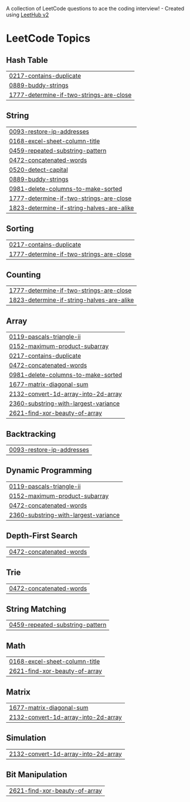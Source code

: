 A collection of LeetCode questions to ace the coding interview! - Created using [LeetHub v2](https://github.com/arunbhardwaj/LeetHub-2.0)
<!---LeetCode Topics Start-->
# LeetCode Topics
## Hash Table
|  |
| ------- |
| [0217-contains-duplicate](https://github.com/adityapandey51/CPP_Zero_Se_Hero/tree/master/0217-contains-duplicate) |
| [0889-buddy-strings](https://github.com/adityapandey51/CPP_Zero_Se_Hero/tree/master/0889-buddy-strings) |
| [1777-determine-if-two-strings-are-close](https://github.com/adityapandey51/CPP_Zero_Se_Hero/tree/master/1777-determine-if-two-strings-are-close) |
## String
|  |
| ------- |
| [0093-restore-ip-addresses](https://github.com/adityapandey51/CPP_Zero_Se_Hero/tree/master/0093-restore-ip-addresses) |
| [0168-excel-sheet-column-title](https://github.com/adityapandey51/CPP_Zero_Se_Hero/tree/master/0168-excel-sheet-column-title) |
| [0459-repeated-substring-pattern](https://github.com/adityapandey51/CPP_Zero_Se_Hero/tree/master/0459-repeated-substring-pattern) |
| [0472-concatenated-words](https://github.com/adityapandey51/CPP_Zero_Se_Hero/tree/master/0472-concatenated-words) |
| [0520-detect-capital](https://github.com/adityapandey51/CPP_Zero_Se_Hero/tree/master/0520-detect-capital) |
| [0889-buddy-strings](https://github.com/adityapandey51/CPP_Zero_Se_Hero/tree/master/0889-buddy-strings) |
| [0981-delete-columns-to-make-sorted](https://github.com/adityapandey51/CPP_Zero_Se_Hero/tree/master/0981-delete-columns-to-make-sorted) |
| [1777-determine-if-two-strings-are-close](https://github.com/adityapandey51/CPP_Zero_Se_Hero/tree/master/1777-determine-if-two-strings-are-close) |
| [1823-determine-if-string-halves-are-alike](https://github.com/adityapandey51/CPP_Zero_Se_Hero/tree/master/1823-determine-if-string-halves-are-alike) |
## Sorting
|  |
| ------- |
| [0217-contains-duplicate](https://github.com/adityapandey51/CPP_Zero_Se_Hero/tree/master/0217-contains-duplicate) |
| [1777-determine-if-two-strings-are-close](https://github.com/adityapandey51/CPP_Zero_Se_Hero/tree/master/1777-determine-if-two-strings-are-close) |
## Counting
|  |
| ------- |
| [1777-determine-if-two-strings-are-close](https://github.com/adityapandey51/CPP_Zero_Se_Hero/tree/master/1777-determine-if-two-strings-are-close) |
| [1823-determine-if-string-halves-are-alike](https://github.com/adityapandey51/CPP_Zero_Se_Hero/tree/master/1823-determine-if-string-halves-are-alike) |
## Array
|  |
| ------- |
| [0119-pascals-triangle-ii](https://github.com/adityapandey51/CPP_Zero_Se_Hero/tree/master/0119-pascals-triangle-ii) |
| [0152-maximum-product-subarray](https://github.com/adityapandey51/CPP_Zero_Se_Hero/tree/master/0152-maximum-product-subarray) |
| [0217-contains-duplicate](https://github.com/adityapandey51/CPP_Zero_Se_Hero/tree/master/0217-contains-duplicate) |
| [0472-concatenated-words](https://github.com/adityapandey51/CPP_Zero_Se_Hero/tree/master/0472-concatenated-words) |
| [0981-delete-columns-to-make-sorted](https://github.com/adityapandey51/CPP_Zero_Se_Hero/tree/master/0981-delete-columns-to-make-sorted) |
| [1677-matrix-diagonal-sum](https://github.com/adityapandey51/CPP_Zero_Se_Hero/tree/master/1677-matrix-diagonal-sum) |
| [2132-convert-1d-array-into-2d-array](https://github.com/adityapandey51/CPP_Zero_Se_Hero/tree/master/2132-convert-1d-array-into-2d-array) |
| [2360-substring-with-largest-variance](https://github.com/adityapandey51/CPP_Zero_Se_Hero/tree/master/2360-substring-with-largest-variance) |
| [2621-find-xor-beauty-of-array](https://github.com/adityapandey51/CPP_Zero_Se_Hero/tree/master/2621-find-xor-beauty-of-array) |
## Backtracking
|  |
| ------- |
| [0093-restore-ip-addresses](https://github.com/adityapandey51/CPP_Zero_Se_Hero/tree/master/0093-restore-ip-addresses) |
## Dynamic Programming
|  |
| ------- |
| [0119-pascals-triangle-ii](https://github.com/adityapandey51/CPP_Zero_Se_Hero/tree/master/0119-pascals-triangle-ii) |
| [0152-maximum-product-subarray](https://github.com/adityapandey51/CPP_Zero_Se_Hero/tree/master/0152-maximum-product-subarray) |
| [0472-concatenated-words](https://github.com/adityapandey51/CPP_Zero_Se_Hero/tree/master/0472-concatenated-words) |
| [2360-substring-with-largest-variance](https://github.com/adityapandey51/CPP_Zero_Se_Hero/tree/master/2360-substring-with-largest-variance) |
## Depth-First Search
|  |
| ------- |
| [0472-concatenated-words](https://github.com/adityapandey51/CPP_Zero_Se_Hero/tree/master/0472-concatenated-words) |
## Trie
|  |
| ------- |
| [0472-concatenated-words](https://github.com/adityapandey51/CPP_Zero_Se_Hero/tree/master/0472-concatenated-words) |
## String Matching
|  |
| ------- |
| [0459-repeated-substring-pattern](https://github.com/adityapandey51/CPP_Zero_Se_Hero/tree/master/0459-repeated-substring-pattern) |
## Math
|  |
| ------- |
| [0168-excel-sheet-column-title](https://github.com/adityapandey51/CPP_Zero_Se_Hero/tree/master/0168-excel-sheet-column-title) |
| [2621-find-xor-beauty-of-array](https://github.com/adityapandey51/CPP_Zero_Se_Hero/tree/master/2621-find-xor-beauty-of-array) |
## Matrix
|  |
| ------- |
| [1677-matrix-diagonal-sum](https://github.com/adityapandey51/CPP_Zero_Se_Hero/tree/master/1677-matrix-diagonal-sum) |
| [2132-convert-1d-array-into-2d-array](https://github.com/adityapandey51/CPP_Zero_Se_Hero/tree/master/2132-convert-1d-array-into-2d-array) |
## Simulation
|  |
| ------- |
| [2132-convert-1d-array-into-2d-array](https://github.com/adityapandey51/CPP_Zero_Se_Hero/tree/master/2132-convert-1d-array-into-2d-array) |
## Bit Manipulation
|  |
| ------- |
| [2621-find-xor-beauty-of-array](https://github.com/adityapandey51/CPP_Zero_Se_Hero/tree/master/2621-find-xor-beauty-of-array) |
<!---LeetCode Topics End-->